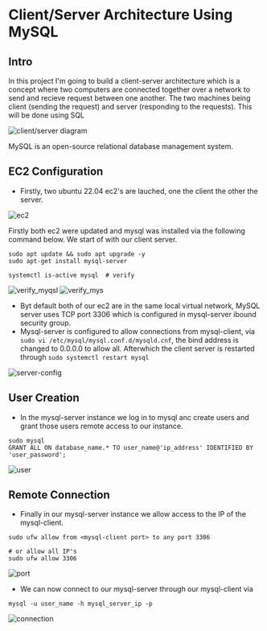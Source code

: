 # Client/Server Architecture Using MySQL


## Intro

 In this project I'm going to build a client-server architecture which is a concept where two computers are connected together over a network to send and recieve request between one another. The two machines being client (sending the request) and server (responding to the requests). This will be done using SQL

 ![client/server diagram](img/architecture.png)

 MySQL is an open-source relational database management system.

## EC2 Configuration

- Firstly, two ubuntu 22.04 ec2's are lauched, one the client the other the server. 

 ![ec2](img/ec2.png)

 Firstly both ec2 were updated and mysql was installed via the following command below. We start of with our client server. 

 ```
sudo apt update && sudo apt upgrade -y
sudo apt-get install mysql-server

systemctl is-active mysql  # verify

 ```

 ![verify_myqsl](img/verify_mysql.png)
 ![verify_mys](img/active_mysql.png)

 - Byt default both of our ec2 are in the same local virtual network, MySQL server uses TCP port 3306 which is configured in mysql-server ibound security group.
 - Mysql-server is configured to allow connections from mysql-client, via `sudo vi /etc/mysql/mysql.conf.d/mysqld.cnf`, the bind address is changed to 0.0.0.0 to allow all. Afterwhich the client server is restarted through `sudo systemctl restart mysql`

 ![server-config](img/bind-address.png)

## User Creation 

- In the mysql-server instance we log in to mysql anc create users and grant those users remote access to our instance.

```
sudo mysql
GRANT ALL ON database_name.* TO user_name@'ip_address' IDENTIFIED BY 'user_password';

```
 ![user](img/users.png)

 ## Remote Connection

 - Finally in our mysql-server instance we allow access to the IP of the mysql-client.

 ```
 sudo ufw allow from <mysql-client port> to any port 3306

# or allow all IP's
sudo ufw allow 3306

 ```

  ![port](img/allow_port.png)

  - We can now connect to our mysql-server through our mysql-client via

  ```
  mysql -u user_name -h mysql_server_ip -p

  ```


  ![connection](img/connection.png)
